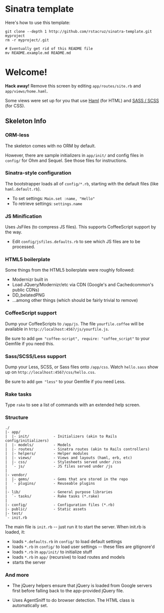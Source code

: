 # Sinatra template

Here's how to use this template:

    git clone --depth 1 http://github.com/rstacruz/sinatra-template.git myproject
    rm -r myproject/.git

    # Eventually get rid of this README file
    mv README.example.md README.md

Welcome!
========

**Hack away!** Remove this screen by editing `app/routes/site.rb`
and `app/views/home.haml`.

Some views were set up for you that use [Haml](http://haml-lang.com/)
(for HTML) and [SASS / SCSS](http://sass-lang.com) (for CSS).

Skeleton Info
-------------

### ORM-less

The skeleton comes with no ORM by default.

However, there are sample initializers in `app/init/` and config files in
`config/` for Ohm and Sequel. See those files for instructions.

### Sinatra-style configuration

The bootstrapper loads all of `config/*.rb`, starting with the default
files (like `haml.default.rb`).

 * To set settings: `Main.set :name, "Hello"`
 * To retrieve settings: `settings.name`

### JS Minification

Uses JsFiles (to compress JS files). This supports CoffeeScript support by the 
way.

 * Edit `config/jsfiles.defaults.rb` to see which JS files are to be processed.

### HTML5 boilerplate

Some things from the HTML5 boilerplate were roughly followed:

 * Modernizr built in
 * Load JQuery/Modernizr/etc via CDN (Google's and Cachedcommon's public CDNs)
 * DD_belatedPNG
 * ...among other things (which should be fairly trivial to remove)

### CoffeeScript support

Dump your CoffeeScripts to `/app/js`. The file `yourfile.coffee` will be 
available in `http://localhost:4567/js/yourfile.js`.

Be sure to add `gem "coffee-script", require: "coffee_script"` to your Gemfile 
if you need this.

### Sass/SCSS/Less support

Dump your Less, SCSS, or Sass files onto `/app/css`. Watch `hello.sass` show 
up on `http://localhost:4567/css/hello.css`.

Be sure to add `gem "less"` to your Gemfile if you need Less.

### Rake tasks

Type `rake` to see a list of commands with an extended help screen.

### Structure

    ./
    |- app/
    |  |- init/           - Initializers (akin to Rails config/initializers)
    |  |- models/         - Models
    |  |- routes/         - Sinatra routes (akin to Rails controllers)
    |  |- helpers/        - Helper modules
    |  |- views/          - Views and layouts (haml, erb, etc)
    |  |- css/            - Stylesheets served under /css
    |  `- js/             - JS files served under /js
    |
    |- vendor/
    |  |- gems/           - Gems that are stored in the repo
    |  `- plugins/        - Reuseable plugins
    |
    |- lib/               - General purpose libraries
    |  `- tasks/          - Rake tasks (*.rake)
    |
    |- config/            - Configuration files (*.rb)
    |- public/            - Static assets
    |- test/
    `- init.rb

The main file is `init.rb` -- just run it to start the server.
When init.rb is loaded, it:

 - loads `*.defaults.rb` in `config/` to load default settings
 - loads `*.rb` in `config/` to load user settings -- these files are gitignore'd
 - loads `*.rb` in `app/init/` to initialize stuff
 - loads `*.rb` in `app/` (recursive) to load routes and models
 - starts the server

### And more

 * The jQuery helpers ensure that jQuery is loaded from Google servers first before
   falling back to the app-provided jQuery file.

 * Uses AgentSniff to do browser detection. The HTML class is automatically set.
